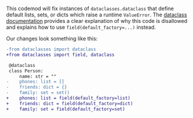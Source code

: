 This codemod will fix instances of `dataclasses.dataclass` that define default lists, sets, or dicts which raise a runtime `ValueError`. The [dataclass documentation](https://docs.python.org/3/library/dataclasses.html#mutable-default-values) provides a clear explanation of why this code is disallowed and explains how to use `field(default_factory=...)` instead.

Our changes look something like this:

```diff
-from dataclasses import dataclass
+from dataclasses import field, dataclass

 @dataclass
 class Person:
     name: str = ""
-    phones: list = []
-    friends: dict = {}
-    family: set = set()
+    phones: list = field(default_factory=list)
+    friends: dict = field(default_factory=dict)
+    family: set = field(default_factory=set)
```
